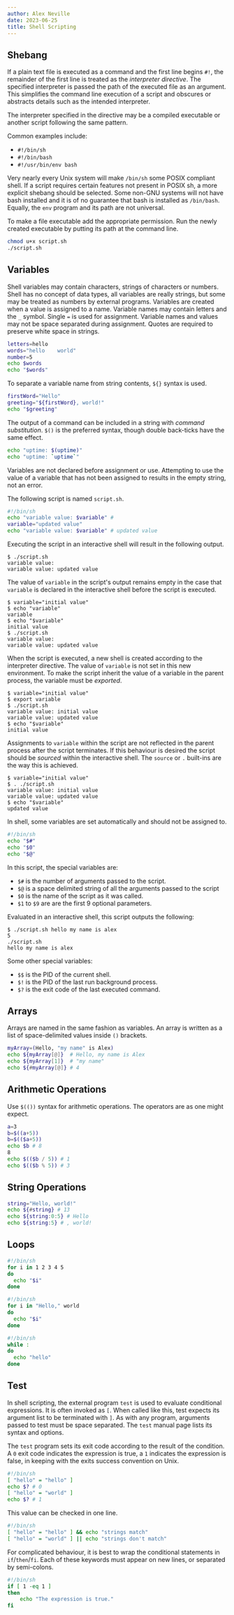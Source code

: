 ```yaml
---
author: Alex Neville
date: 2023-06-25
title: Shell Scripting
---
```


## Shebang

If a plain text file is executed as a command and the first line begins
`#!`, the remainder of the first line is treated as the _interpreter
directive_. The specified interpreter is passed the path of the executed
file as an argument. This simplifies the command line execution of a
script and obscures or abstracts details such as the intended
interpreter.

The interpreter specified in the directive may be a compiled executable
or another script following the same pattern.

Common examples include:

- `#!/bin/sh`
- `#!/bin/bash`
- `#!/usr/bin/env bash`

Very nearly every Unix system will make `/bin/sh` some POSIX compliant
shell. If a script requires certain features not present in POSIX sh, a
more explicit shebang should be selected. Some non-GNU systems will not
have bash installed and it is of no guarantee that bash is installed as
`/bin/bash`. Equally, the `env` program and its path are not universal.

To make a file executable add the appropriate permission. Run the newly
created executable by putting its path at the command line.

```sh
chmod u+x script.sh
./script.sh
```

## Variables

Shell variables may contain characters, strings of characters or
numbers. Shell has no concept of data types, all variables are really
strings, but some may be treated as numbers by external programs.
Variables are created when a value is assigned to a name. Variable names
may contain letters and the `_` symbol. Single `=` is used for
assignment. Variable names and values may not be space separated during
assignment. Quotes are required to preserve white space in strings.

```sh
letters=hello
words="hello    world"
number=5
echo $words
echo "$words"
```

To separate a variable name from string contents, `${}` syntax is used.

```sh
firstWord="Hello"
greeting="${firstWord}, world!"
echo "$greeting"
```

The output of a command can be included in a string with _command
substitution_. `$()` is the preferred syntax, though double back-ticks
have the same effect.

```sh
echo "uptime: $(uptime)"
echo "uptime: `uptime`"
```

Variables are not declared before assignment or use. Attempting to use
the value of a variable that has not been assigned to results in the
empty string, not an error.

The following script is named `script.sh`.

```sh
#!/bin/sh
echo "variable value: $variable" #
variable="updated value"
echo "variable value: $variable" # updated value
```

Executing the script in an interactive shell will result in the
following output.

```{.language-plaintext}
$ ./script.sh
variable value:
variable value: updated value
```

The value of `variable` in the script's output remains empty in the case
that `variable` is declared in the interactive shell before the script
is executed.

```{.language-plaintext}
$ variable="initial value"
$ echo "variable"
variable
$ echo "$variable"
initial value
$ ./script.sh
variable value:
variable value: updated value
```

When the script is executed, a new shell is created according to the
interpreter directive. The value of `variable` is not set in this new
environment. To make the script inherit the value of a variable in the
parent process, the variable must be _exported_.

```{.language-plaintext}
$ variable="initial value"
$ export variable
$ ./script.sh
variable value: initial value
variable value: updated value
$ echo "$variable"
initial value
```

Assignments to `variable` within the script are not reflected in the
parent process after the script terminates. If this behaviour is desired
the script should be _sourced_ within the interactive shell. The
`source` or `.` built-ins are the way this is achieved.

```{.language-plaintext}
$ variable="initial value"
$ . ./script.sh
variable value: initial value
variable value: updated value
$ echo "$variable"
updated value
```

In shell, some variables are set automatically and should not be
assigned to.

```sh
#!/bin/sh
echo "$#"
echo "$0"
echo "$@"
```

In this script, the special variables are:

- `$#` is the number of arguments passed to the script.
- `$@` is a space delimited string of all the arguments passed to the
  script
- `$0` is the name of the script as it was called.
- `$1` to `$9` are are the first 9 optional parameters.

Evaluated in an interactive shell, this script outputs the following:

```{.language-plaintext}
$ ./script.sh hello my name is alex
5
./script.sh
hello my name is alex
```

Some other special variables:

- `$$` is the PID of the current shell.
- `$!` is the PID of the last run background process.
- `$?` is the exit code of the last executed command.

## Arrays

Arrays are named in the same fashion as variables. An array is written
as a list of space-delimited values inside `()` brackets.

```sh
myArray=(Hello, "my name" is Alex)
echo ${myArray[@]}  # Hello, my name is Alex
echo ${myArray[1]}  # "my name"
echo ${#myArray[@]} # 4
```

## Arithmetic Operations

Use `$(())` syntax for arithmetic operations. The operators are as one
might expect.

```sh
a=3
b=$((a+5))
b=$(($a+5))
echo $b # 8
8
echo $(($b / 5)) # 1
echo $(($b % 5)) # 3
```

## String Operations

```sh
string="Hello, world!"
echo ${#string} # 13
echo ${string:0:5} # Hello
echo ${string:5} # , world!
```

## Loops

```sh
#!/bin/sh
for i in 1 2 3 4 5
do
  echo "$i"
done
```

```sh
#!/bin/sh
for i in "Hello," world
do
  echo "$i"
done
```

```sh
#!/bin/sh
while :
do
  echo "hello"
done
```

## Test

In shell scripting, the external program `test` is used to evaluate
conditional expressions. It is often invoked as `[`. When called like
this, test expects its argument list to be terminated with `]`. As with
any program, arguments passed to test must be space separated. The
`test` manual page lists its syntax and options.

The `test` program sets its exit code according to the result of the
condition. A `0` exit code indicates the expression is true, a `1`
indicates the expression is false, in keeping with the exits success
convention on Unix.

```sh
#!/bin/sh
[ "hello" = "hello" ]
echo $? # 0
[ "hello" = "world" ]
echo $? # 1
```

This value can be checked in one line.

```sh
#!/bin/sh
[ "hello" = "hello" ] && echo "strings match"
[ "hello" = "world" ] || echo "strings don't match"
```

For complicated behaviour, it is best to wrap the conditional statements
in `if`/`then`/`fi`. Each of these keywords must appear on new lines, or
separated by semi-colons.

```sh
#!/bin/sh
if [ 1 -eq 1 ]
then
    echo "The expression is true."
fi
```
